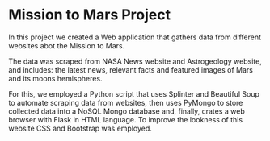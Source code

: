 # Mission to Mars Project

In this project we created a Web application that gathers data from different websites abot the Mission to Mars.

The data was scraped from NASA News website and Astrogeology website, and includes: the latest news, relevant facts and featured images of Mars and its moons hemispheres.

For this, we employed a Python script that uses Splinter and Beautiful Soup to automate scraping data from websites, then uses PyMongo to store collected data into a NoSQL Mongo database and, finally, crates a web browser with Flask in HTML language. To improve the lookness of this website CSS and Bootstrap was employed.
